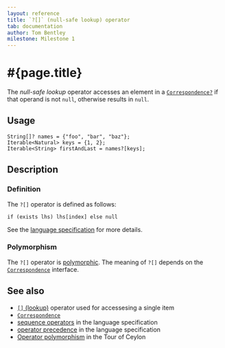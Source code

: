 ```yaml
---
layout: reference
title: `?[]` (null-safe lookup) operator
tab: documentation
author: Tom Bentley
milestone: Milestone 1
---
```


# #{page.title}

The *null-safe lookup* operator accesses an element in a 
[`Correspondence?`](../../ceylon.language/Correspondence) if that operand is 
not `null`, otherwise results in `null`.

## Usage 

    String[]? names = {"foo", "bar", "baz"};
    Iterable<Natural> keys = {1, 2};
    Iterable<String> firstAndLast = names?[keys];

## Description

### Definition

The `?[]` operator is defined as follows:

    if (exists lhs) lhs[index] else null	

See the [language specification](#{site.urls.spec}#listmap) for 
more details.

### Polymorphism

The `?[]` operator is [polymorphic](/documentation/reference/operator/operator-polymorphism). 
The meaning of `?[]` depends on the 
[`Correspondence`](../../ceylon.language/Correspondence) 
interface.

## See also

* [`[]` (lookup)](../lookup) operator used for accessesing a single item
* [`Correspondence`](../../ceylon.language/Correspondence)
* [sequence operators](#{site.urls.spec}#listmap) in the 
  language specification
* [operator precedence](#{site.urls.spec}#operatorprecedence) in the 
  language specification
* [Operator polymorphism](/documentation/tour/language-module/#operator_polymorphism) 
  in the Tour of Ceylon

